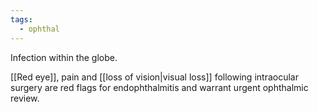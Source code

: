 ```yaml
---
tags:
  - ophthal
---
```

Infection within the globe.

[[Red eye]], pain and [[loss of vision|visual loss]] following intraocular surgery are red flags for endophthalmitis and warrant urgent ophthalmic review. 